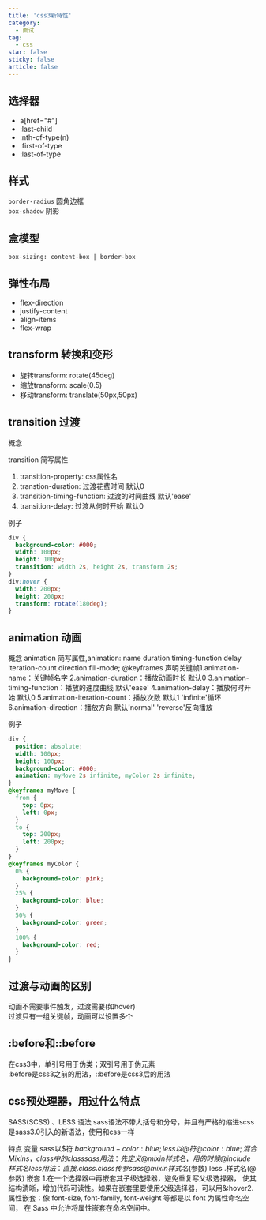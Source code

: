```yaml
---
title: 'css3新特性'
category:
  - 面试
tag:
  - css
star: false
sticky: false  
article: false
---
```


## 选择器

- a[href="#"]
- :last-child
- :nth-of-type(n)
- :first-of-type
- :last-of-type

## 样式

`border-radius` 圆角边框  
`box-shadow` 阴影
      
## 盒模型

`box-sizing: content-box | border-box`

## 弹性布局

- flex-direction
- justify-content
- align-items
- flex-wrap
      
## transform 转换和变形

- 旋转transform: rotate(45deg)
- 缩放transform: scale(0.5)
- 移动transform: translate(50px,50px)

## transition 过渡

概念

transition 简写属性

1. transition-property: css属性名
2. transtion-duration: 过渡花费时间 默认0
3. transition-timing-function: 过渡的时间曲线 默认'ease' 
4. transition-delay: 过渡从何时开始 默认0

例子
``` css
div {
  background-color: #000;
  width: 100px;
  height: 100px;
  transition: width 2s, height 2s, transform 2s;
​}
div:hover {
  width: 200px;
  height: 200px;
  transform: rotate(180deg);
}
```

## animation 动画
概念
  animation 简写属性,animation: name duration timing-function delay iteration-count direction fill-mode;
  @keyframes 声明关键帧
  ​1.animation-name：关键帧名字
  2.animation-duration：播放动画时长 默认0
  3.animation-timing-function：播放的速度曲线 默认'ease'
  4.animation-delay：播放何时开始 默认0
  5.animation-iteration-count：播放次数 默认1 'infinite'循环
  6.animation-direction：播放方向 默认'normal' 'reverse'反向播放
  
例子
``` css
div {
  position: absolute;
  width: 100px;
  height: 100px;
  background-color: #000;
  animation: myMove 2s infinite, myColor 2s infinite;
}
@keyframes myMove {
  from {
    top: 0px;
    left: 0px;
  }
  to {
    top: 200px;
    left: 200px;
  }
}
@keyframes myColor {
  0% {
    background-color: pink;
  }
  25% {
    background-color: blue;
  }
  50% {
    background-color: green;
  }
  100% {
    background-color: red;
  }
​}
```

## 过渡与动画的区别

动画不需要事件触发，过渡需要(如hover)  
过渡只有一组关键帧，动画可以设置多个

## :before和::before

在css3中，单引号用于伪类；双引号用于伪元素  
:before是css3之前的用法，::before是css3后的用法

## css预处理器，用过什么特点

SASS(SCSS) 、LESS
语法
  sass语法不带大括号和分号，并且有严格的缩进
  ​scss是sass3.0引入的新语法，使用和css一样

特点
  变量
    sass以$符 $background-color: blue; 
    less以@符 @color: blue;
  混合Mixins，class中的class
    sass用法：先定义@mixin 样式名，用的时候@include 样式名
    less用法：直接.class.class
  传参
    sass  @mixin 样式名($参数)
    less .样式名(@参数)
  嵌套
    1.在一个选择器中再嵌套其子级选择器，避免重复写父级选择器， 使其结构清晰，增加代码可读性。如果在嵌套里要使用父级选择器，可以用&:hover
    ​2.属性嵌套：像 font-size, font-family, font-weight 等都是以 font 为属性命名空间， 在 Sass 中允许将属性嵌套在命名空间中。        



